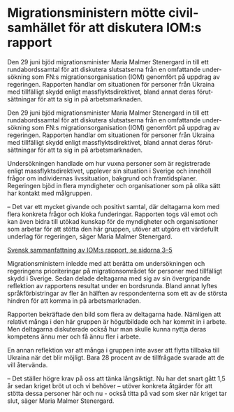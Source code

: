 # Migrationsministern mötte civil­samhället för att diskutera IOM:s rapport

Den 29 juni bjöd migrations­minister Maria Malmer Stenergard in till ett runda­bords­samtal för att diskutera slut­satserna från en omfat­tande under­sökning som FN:s migrations­organisation (IOM) genomfört på uppdrag av regeringen. Rapporten handlar om situationen för personer från Ukraina med tillfälligt skydd enligt mass­flykts­direktivet, bland annat deras förut­sättningar för att ta sig in på arbets­marknaden.

Den 29 juni bjöd migrations­minister Maria Malmer Stenergard in till ett runda­bords­samtal för att diskutera slut­satserna från en omfat­tande under­sökning som FN:s migrations­organisation (IOM) genomfört på uppdrag av regeringen. Rapporten handlar om situationen för personer från Ukraina med tillfälligt skydd enligt mass­flykts­direktivet, bland annat deras förut­sättningar för att ta sig in på arbets­marknaden.

Undersökningen handlade om hur vuxna personer som är registrerade enligt massflykts­direktivet, upplever sin situation i Sverige och innehöll frågor om individernas livs­situation, bakgrund och framtids­planer. Regeringen bjöd in flera myndig­heter och organisa­tioner som på olika sätt har kontakt med målgruppen.

– Det var ett mycket givande och positivt samtal, där deltagarna kom med flera konkreta frågor och kloka funde­ringar. Rapporten togs väl emot och kan även bidra till utökad kunskap för de myndig­heter och organisa­tioner som arbetar för att stötta den här gruppen, utöver att utgöra ett värdefullt underlag för regeringen, säger Maria Malmer Stenergard.

[Svensk samman­fattning av IOM:s rapport, se sidorna 3–5](https://dtm.iom.int/reports/sweden-ukrainians-and-third-country-nationals-under-temporary-protection-executive-summary)

Migrationsministern inledde med att berätta om under­sökningen och regeringens priorite­ringar på migrations­området för personer med tillfälligt skydd i Sverige. Sedan delade deltagarna med sig av sin över­gripande reflektion av rapportens resultat under en bordsrunda. Bland annat lyftes språk­förbist­ringar av fler än hälften av respon­denterna som ett av de största hindren för att komma in på arbets­marknaden.

Rapporten bekräftade den bild som flera av deltagarna hade. Nämligen att relativt många i den här gruppen är hög­utbildade och har kommit in i arbete. Men deltagarna disku­terade också hur man skulle kunna nyttja deras kompetens ännu mer och få ännu fler i arbete.

En annan reflektion var att många i gruppen inte avser att flytta tillbaka till Ukraina när det blir möjligt. Bara 28 procent av de tillfrågade svarade att de vill återvända.

– Det ställer högre krav på oss att tänka lång­siktigt. Nu har det snart gått 1,5 år sedan kriget bröt ut och vi behöver – utöver konkreta åtgärder för att stötta dessa personer här och nu - också titta på vad som sker när kriget tar slut, säger Maria Malmer Stenergard.
